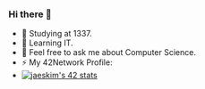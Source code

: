 ### Hi there 👋
- 🔭 Studying at 1337.
- 🌱 Learning IT.
- 💬 Feel free to ask me about Computer Science.
- ⚡ My 42Network Profile:
- [![jaeskim's 42 stats](https://badge42.herokuapp.com/api/stats/ahamdy)](https://profile.intra.42.fr/users/ahamdy)
